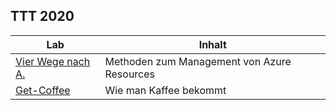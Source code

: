 ## TTT 2020

Lab                                   | Inhalt
----                                  | ------
[Vier Wege nach A.](Vier_Wege_nach_A) | Methoden zum Management von Azure Resources
[Get-Coffee](Get-Coffee)              | Wie man Kaffee bekommt